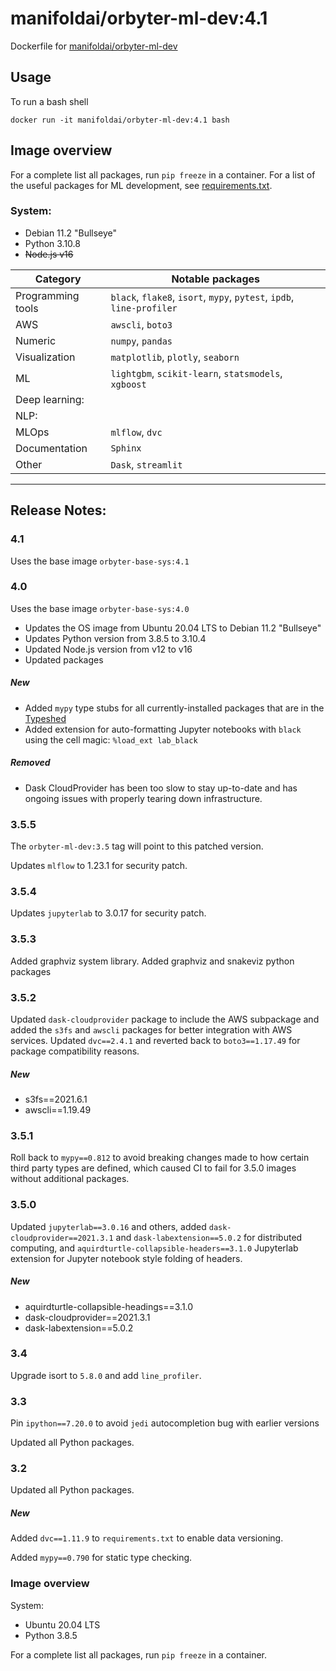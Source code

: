 # manifoldai/orbyter-ml-dev:4.1

Dockerfile for [manifoldai/orbyter-ml-dev](https://hub.docker.com/r/manifoldai/orbyter-ml-dev)

## Usage

To run a bash shell

`docker run -it manifoldai/orbyter-ml-dev:4.1 bash`

## Image overview

For a complete list all packages, run `pip freeze` in a container. For a list of the useful packages for ML development, see [requirements.txt](requirements.txt).

### System:

- Debian 11.2 "Bullseye"
- Python 3.10.8
- ~~Node.js v16~~


| Category | Notable packages |
| -------- | ---------------- |
| Programming tools | `black`, `flake8`, `isort`, `mypy`, `pytest`, `ipdb`, `line-profiler` |
| AWS | `awscli`, `boto3` |
| Numeric | `numpy`, `pandas` |
| Visualization | `matplotlib`, `plotly`, `seaborn` |
| ML | `lightgbm`, `scikit-learn`, `statsmodels`, `xgboost` |
| Deep learning:
| NLP:
| MLOps | `mlflow`, `dvc` |
| Documentation | `Sphinx` |
| Other | `Dask`, `streamlit` |

---

## Release Notes:

### 4.1
Uses the base image `orbyter-base-sys:4.1`


### 4.0

Uses the base image `orbyter-base-sys:4.0`

- Updates the OS image from Ubuntu 20.04 LTS to Debian 11.2 "Bullseye"
- Updates Python version from 3.8.5 to 3.10.4
- Updated Node.js version from v12 to v16
- Updated packages

##### New
- Added `mypy` type stubs for all currently-installed packages that are in the [Typeshed](https://github.com/python/typeshed)
- Added extension for auto-formatting Jupyter notebooks with `black` using the cell magic: `%load_ext lab_black`

##### Removed
- Dask CloudProvider has been too slow to stay up-to-date and has ongoing issues with properly tearing down infrastructure.

### 3.5.5

The `orbyter-ml-dev:3.5` tag will point to this patched version.

Updates `mlflow` to 1.23.1 for security patch.

### 3.5.4

Updates `jupyterlab` to 3.0.17 for security patch.

### 3.5.3

Added graphviz system library. Added graphviz and snakeviz python packages

### 3.5.2

Updated `dask-cloudprovider` package to include the AWS subpackage and added the `s3fs` and `awscli` packages for better integration with AWS services. Updated `dvc==2.4.1` and reverted back to `boto3==1.17.49` for package compatibility reasons.

##### New

- s3fs==2021.6.1
- awscli==1.19.49

### 3.5.1

Roll back to `mypy==0.812` to avoid breaking changes made to how certain third party types are defined, which caused CI to fail for 3.5.0 images without additional packages.

### 3.5.0

Updated `jupyterlab==3.0.16` and others, added `dask-cloudprovider==2021.3.1` and `dask-labextension==5.0.2` for distributed computing, and `aquirdturtle-collapsible-headers==3.1.0` Jupyterlab extension for Jupyter notebook style folding of headers.

##### New

- aquirdturtle-collapsible-headings==3.1.0
- dask-cloudprovider==2021.3.1
- dask-labextension==5.0.2

### 3.4

Upgrade isort to `5.8.0` and add `line_profiler`.

### 3.3

Pin `ipython==7.20.0` to avoid `jedi` autocompletion bug with earlier versions

Updated all Python packages.

### 3.2

Updated all Python packages.

##### New
Added `dvc==1.11.9` to `requirements.txt` to enable data versioning.

Added `mypy==0.790` for static type checking.


### Image overview
System:

- Ubuntu 20.04 LTS
- Python 3.8.5

For a complete list all packages, run `pip freeze` in a container.
